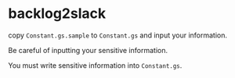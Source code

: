 # backlog2slack

copy `Constant.gs.sample` to `Constant.gs` and input your information.

Be careful of inputting your sensitive information.

You must write sensitive information into `Constant.gs`.
